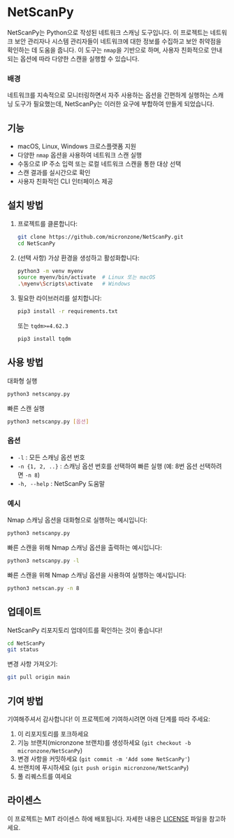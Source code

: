 # NetScanPy

NetScanPy는 Python으로 작성된 네트워크 스캐닝 도구입니다. 이 프로젝트는 네트워크 보안 관리자나 시스템 관리자들이 네트워크에 대한 정보를 수집하고 보안 취약점을 확인하는 데 도움을 줍니다. 이 도구는 `nmap`을 기반으로 하며, 사용자 친화적으로 안내되는 옵션에 따라 다양한 스캔을 실행할 수 있습니다.

### 배경

네트워크를 지속적으로 모니터링하면서 자주 사용하는 옵션을 간편하게 실행하는 스캐닝 도구가 필요했는데, NetScanPy는 이러한 요구에 부합하여 만들게 되었습니다.

## 기능

- macOS, Linux, Windows 크로스플랫폼 지원
- 다양한 `nmap` 옵션을 사용하여 네트워크 스캔 실행
- 수동으로 IP 주소 입력 또는 로컬 네트워크 스캔을 통한 대상 선택
- 스캔 결과를 실시간으로 확인
- 사용자 친화적인 CLI 인터페이스 제공

## 설치 방법

1. 프로젝트를 클론합니다:

    ```bash
    git clone https://github.com/micronzone/NetScanPy.git
    cd NetScanPy
    ```

2. (선택 사항) 가상 환경을 생성하고 활성화합니다:
    ```sh
    python3 -m venv myenv
    source myenv/bin/activate  # Linux 또는 macOS
    .\myenv\Scripts\activate   # Windows
    ```

3. 필요한 라이브러리를 설치합니다:
    ```sh
    pip3 install -r requirements.txt
    ```
    또는 `tqdm>=4.62.3`
    ```sh
    pip3 install tqdm
    ```

## 사용 방법

대화형 실행
```sh
python3 netscanpy.py
```

빠른 스캔 실행
```sh
python3 netscanpy.py [옵션]
```

### 옵션

- `-l` : 모든 스캐닝 옵션 번호
- `-n {1, 2, ..}` : 스캐닝 옵션 번호를 선택하여 빠른 실행 (예: 8번 옵션 선택하려면 `-n 8`)
- `-h, --help` : NetScanPy 도움말

### 예시

Nmap 스캐닝 옵션을 대화형으로 실행하는 예시입니다:
```sh
python3 netscanpy.py
```

빠른 스캔을 위해 Nmap 스캐닝 옵션을 출력하는 예시입니다:
```sh
python3 netscanpy.py -l
```

빠른 스캔을 위해 Nmap 스캐닝 옵션을 사용하여 실행하는 예시입니다:
```sh
python3 netscan.py -n 8
```

## 업데이트

NetScanPy 리포지토리 업데이트를 확인하는 것이 좋습니다!

```sh
cd NetScanPy
git status
```

변경 사항 가져오기:

```sh
git pull origin main
```

## 기여 방법

기여해주셔서 감사합니다! 이 프로젝트에 기여하시려면 아래 단계를 따라 주세요:

1. 이 리포지토리를 포크하세요
2. 기능 브랜치(micronzone 브랜치)를 생성하세요 (`git checkout -b micronzone/NetScanPy`)
3. 변경 사항을 커밋하세요 (`git commit -m 'Add some NetScanPy'`)
4. 브랜치에 푸시하세요 (`git push origin micronzone/NetScanPy`)
5. 풀 리퀘스트를 여세요

## 라이센스

이 프로젝트는 MIT 라이센스 하에 배포됩니다. 자세한 내용은 [LICENSE](LICENSE) 파일을 참고하세요.
